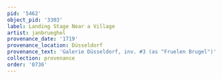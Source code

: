 ```yaml
---
pid: '5462'
object_pid: '3303'
label: Landing Stage Near a Village
artist: janbrueghel
provenance_date: '1719'
provenance_location: Düsseldorf
provenance_text: 'Galerie Düsseldorf, inv. #3 (as "Fruelen Brugel")'
collection: provenance
order: '0736'
---
```

